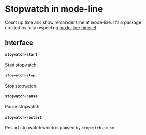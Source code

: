 # Stopwatch in mode-line

Count up time and show remainder time at mode-line.
It's a package created by fully respecting [mode-line-timer.el](https://github.com/syohex/emacs-mode-line-timer).

## Interface

#### `stopwatch-start`

Start stopwatch.

#### `stopwatch-stop`

Stop stopwatch.

#### `stopwatch-pause`

Pause stopwatch.

#### `stopwatch-restart`

Restart stopwatch which is paused by `stopwatch-pause`.
